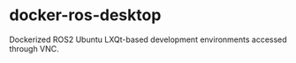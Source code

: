 # docker-ros-desktop

Dockerized ROS2 Ubuntu LXQt-based development environments accessed through VNC.